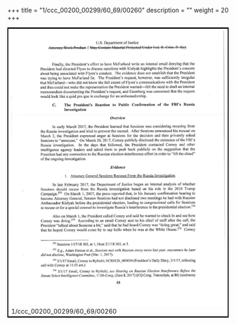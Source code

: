 +++
title = "1/ccc_00200_00299/60_69/00260"
description = ""
weight = 20
+++

<table style="border:2px solid black;max-width:800px;max-height:800px;" 
><tr><td>
<img class="center-fit-jpg"
src="/jpg_/jpg_mueller_report_searchable_260.jpg">
1/ccc_00200_00299/60_69/00260
</img></td></tr></table>
